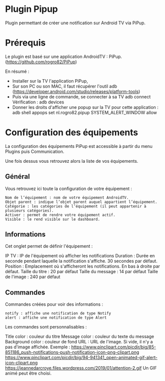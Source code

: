 # Plugin Pipup

Plugin permettant de créer une notification sur Android TV via PiPup.

# Prérequis

Le plugin est basé sur une application AndroidTV : PiPup. (https://github.com/rogro82/PiPup)

En résumé :
- Installer sur la TV l'application PiPup, 
- Sur son PC ou son MAC, il faut récupérer l'outil adb (https://developer.android.com/studio/releases/platform-tools)
- Puis via une ligne de commande, se connecter à sa TV
  adb connect <IPTV>
  Vérification :
  adb devices
- Donner les droits d'afficher une popup sur la TV pour cette application :
  adb shell appops set nl.rogro82.pipup SYSTEM_ALERT_WINDOW allow


# Configuration des équipements

La configuration des équipements PiPup est accessible à partir du menu Plugins puis Communication.

Une fois dessus vous retrouvez alors la liste de vos équipements.

## Général

Vous retrouvez ici toute la configuration de votre équipement :

    Nom de l’équipement : nom de votre équipement AndroidTV.
    Objet parent : indique l’objet parent auquel appartient l’équipement.
    Catégorie : les catégories de l’équipement (il peut appartenir à plusieurs catégories).
    Activer : permet de rendre votre équipement actif.
    Visible : le rend visible sur le dashboard.

## Informations

Cet onglet permet de définir l'équipement :

   IP TV : IP de l'équipement où afficher les notifications
   Duration : Durée en seconde pendant laquelle la notification s'affiche. 30 secondes par défaut.
   Position : Emplacement où s'afficheront les notifications. En bas à droite par défaut.
   Taille du titre : 20 par défaut
   Taille du message : 14 par défaut
   Taille de l'image : 240 par défaut

## Commandes

Commandes créées pour voir des informations :

    notify : affiche une notification de type Notify
    alert : affiche une notification de type Alert

Les commandes sont personnalisables :

   Title color : couleur du titre
   Message color : couleur du texte du message
   Background color : couleur de fond
   URL : URL de l'image. Si vide, il n'y a pas d'image affichée.
      Exemple :
      https://www.pinclipart.com/picdir/big/85-851186_push-notifications-push-notification-icon-png-clipart.png
      https://www.pinclipart.com/picdir/big/94-941341_open-animated-gif-alert-icon-clipart.png
      https://jeannedarcroye.files.wordpress.com/2019/01/attention-2.gif
      Un GIF animé peut être choisi.

